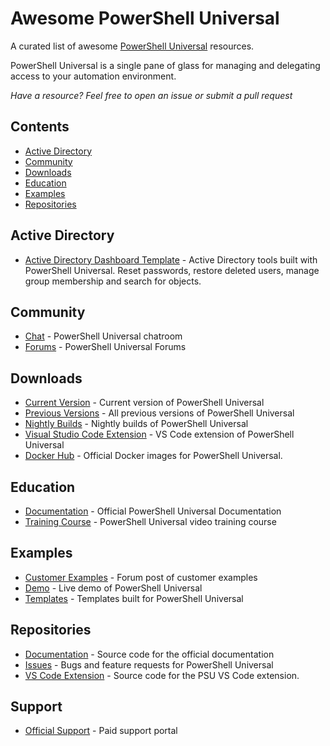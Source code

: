 # Awesome PowerShell Universal

A curated list of awesome [PowerShell Universal](https://docs.powershelluniversal.com) resources.

PowerShell Universal is a single pane of glass for managing and delegating access to your automation environment.

_Have a resource? Feel free to open an issue or submit a pull request_

## Contents

* [Active Directory](#active-directory)
* [Community](#community)
* [Downloads](#downloads)
* [Education](#education)
* [Examples](#examples)
* [Repositories](#repositories)

## Active Directory 

- [Active Directory Dashboard Template](https://ironmansoftware.com/powershell-universal/templates/template/Active%20Directory%20Dashboard) - Active Directory tools built with PowerShell Universal. Reset passwords, restore deleted users, manage group membership and search for objects.

## Community 

- [Chat](https://forums.ironmansoftware.com/chat/c/powershell-universal) - PowerShell Universal chatroom
- [Forums](https://forums.ironmansoftware.com/c/powershell-universal) - PowerShell Universal Forums

## Downloads

- [Current Version](https://ironmansoftware.com/powershell-universal/downloads) - Current version of PowerShell Universal
- [Previous Versions](https://ironmansoftware.com/release/powershell-universal) - All previous versions of PowerShell Universal
- [Nightly Builds](https://ironmansoftware.com/release/powershell-universal-nightly) - Nightly builds of PowerShell Universal
- [Visual Studio Code Extension](https://marketplace.visualstudio.com/items?itemName=ironmansoftware.powershell-universal) - VS Code extension of PowerShell Universal
- [Docker Hub](https://hub.docker.com/r/ironmansoftware/universal) - Official Docker images for PowerShell Universal. 

## Education

- [Documentation](https://docs.powershelluniversal.com/) - Official PowerShell Universal Documentation
- [Training Course](https://ironmansoftware.com/training/powershell-universal) - PowerShell Universal video training course

## Examples

- [Customer Examples](https://forums.ironmansoftware.com/t/real-world-examples) - Forum post of customer examples
- [Demo](https://demo.powershelluniversal.com/) - Live demo of PowerShell Universal
- [Templates](https://ironmansoftware.com/powershell-universal/templates) - Templates built for PowerShell Universal

## Repositories

- [Documentation](https://github.com/ironmansoftware/universal-docs) - Source code for the official documentation 
- [Issues](https://github.com/ironmansoftware/issues) - Bugs and feature requests for PowerShell Universal
- [VS Code Extension](https://github.com/ironmansoftware/universal-code) - Source code for the PSU VS Code extension. 

## Support

- [Official Support](https://support.ironmansoftware.com/) - Paid support portal

